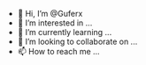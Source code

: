 - 👋 Hi, I’m @Guferx
- 👀 I’m interested in ...
- 🌱 I’m currently learning ...
- 💞️ I’m looking to collaborate on ...
- 📫 How to reach me ...

<!---
Guferx/Guferx is a ✨ special ✨ repository because its `README.md` (this file) appears on your GitHub profile.
You can click the Preview link to take a look at your changes.
--->
